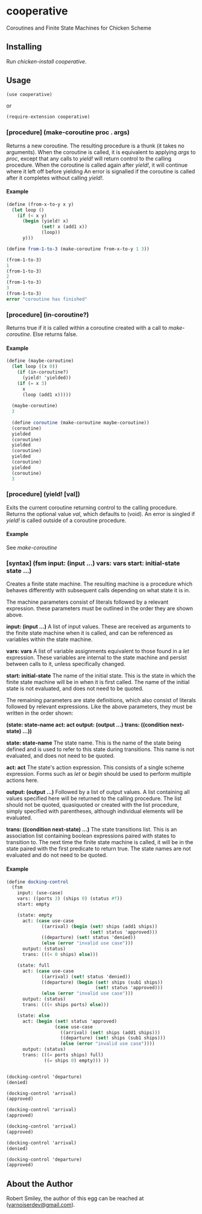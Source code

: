 # cooperative

Coroutines and Finite State Machines for Chicken Scheme


## Installing
Run *chicken-install cooperative*.

## Usage
```scheme
(use cooperative)
```
or
```scheme
(require-extension cooperative)
```

### \[procedure] (make-coroutine proc . args)
Returns a new coroutine. The resulting procedure is a thunk
(it takes no arguments). When the coroutine is called, it is equivalent to applying
*args* to *proc*, except that any calls to *yield!*
will return control to the calling procedure. When the coroutine is called again
after *yield!*, it will continue where it left off before yielding
An error is signalled if the coroutine is called after it completes
without calling *yield!*.

#### Example
```scheme
(define (from-x-to-y x y)
  (let loop ()
    (if (< x y)
      (begin (yield! x)
             (set! x (add1 x))
             (loop))
      y)))

(define from-1-to-3 (make-coroutine from-x-to-y 1 3))

(from-1-to-3)
1
(from-1-to-3)
2
(from-1-to-3)
3
(from-1-to-3)
error "coroutine has finished"
```

### \[procedure] (in-coroutine?)
Returns true if it is called within a coroutine created with a call
to *make-coroutine*. Else returns false.

#### Example
```scheme
(define (maybe-coroutine)
  (let loop ((x 0))
    (if (in-coroutine?)
      (yield! 'yielded))
    (if (= x 3)
      x
      (loop (add1 x)))))
  
  (maybe-coroutine)
  3
  
  (define coroutine (make-coroutine maybe-coroutine))
  (coroutine)
  yielded
  (coroutine)
  yielded
  (coroutine)
  yielded
  (coroutine)
  yielded
  (coroutine)
  3
```

### \[procedure] (yield! [val])
Exits the current coroutine returning control to the calling
procedure. Returns the optional value *val*, which defaults to (void). An error
is singled if *yield!* is called outside of a coroutine procedure.

#### Example
See *make-coroutine*

### \[syntax] (fsm input: (input ...) vars: vars start: initial-state state ...)
Creates a finite state machine. The resulting machine is a procedure which
behaves differently with subsequent calls depending on what state it is in.

The machine parameters consist of literals followed by a relevant expression.
these parameters must be outlined in the order they are shown above.

**input: (input ...)** A list of input values. These are received as arguments
to the finite state machine when it is called, and can be referenced as
variables within the state machine.

**vars: vars** A list of variable assignments equivalent to those found
in a *let* expression. These variables are internal to the state machine and
persist between calls to it, unless specifically changed.

**start: initial-state** The name of the initial state. This is the state in
which the finite state machine will be in when it is first called. The name of
the initial state is not evaluated, and does not need to be quoted.

The remaining parameters are state definitions, which also consist of literals
followed by relevant expressions. Like the above parameters, they must be
written in the order shown:

**(state: state-name act: act output: (output ...) trans: ((condition next-state) ...))**

**state: state-name** The state name. This is the name of the state being
defined and is used to refer to this state during transitions. This name is not
evaluated, and does not need to be quoted.

**act: act** The state's action expression. This consists
of a single scheme expression. Forms such as *let* or *begin* should be used
to perform multiple actions here.

**output: (output ...)** Followed by a list of output values. A list containing all values
specified here will be returned to the calling procedure. The list should not
be quoted, quasiquoted or created with the list procedure, simply specified
with parentheses, although individual elements will be evaluated.

**trans: ((condition next-state) ...)** The state transitions list. This is an association list
containing boolean expressions paired with states to transition to. The next time the
finite state machine is called, it will be in the state paired with the
first predicate to return true. The state names are not evaluated and do not
need to be quoted.

#### Example
```scheme
(define docking-control
  (fsm
    input: (use-case)
    vars: ((ports 3) (ships 0) (status #f))
    start: empty

    (state: empty
      act: (case use-case
             ((arrival) (begin (set! ships (add1 ships))
                               (set! status 'approved)))
             ((departure) (set! status 'denied))
             (else (error "invalid use case")))
      output: (status)
      trans: (((< 0 ships) else)))

    (state: full
      act: (case use-case
             ((arrival) (set! status 'denied))
             ((departure) (begin (set! ships (sub1 ships))
                                 (set! status 'approved)))
             (else (error "invalid use case")))
      output: (status)
      trans: (((< ships ports) else)))

    (state: else
      act: (begin (set! status 'approved)
                  (case use-case
                    ((arrival) (set! ships (add1 ships)))
                    ((departure) (set! ships (sub1 ships)))
                    (else (error "invalid use case"))))
      output: (status)
      trans: (((= ports ships) full)
              ((= ships 0) empty))) ))


(docking-control 'departure)
(denied)

(docking-control 'arrival)
(approved)

(docking-control 'arrival)
(approved)

(docking-control 'arrival)
(approved)

(docking-control 'arrival)
(denied)

(docking-control 'departure)
(approved)
```
## About the Author
Robert Smiley, the author of this egg can be reached at (yarnoiserdev@gmail.com).
